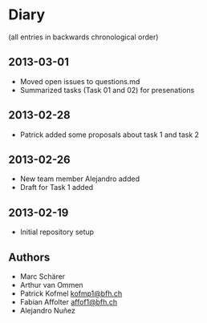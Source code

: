 Diary
=====

(all entries in backwards chronological order)

2013-03-01
----------
- Moved open issues to questions.md
- Summarized tasks (Task 01 and 02) for presenations 

2013-02-28
----------
- Patrick added some proposals about task 1 and task 2

2013-02-26
----------
- New team member Alejandro added
- Draft for Task 1 added

2013-02-19
----------
- Initial repository setup

Authors
-------
- Marc Schärer
- Arthur van Ommen
- Patrick Kofmel        kofmp1@bfh.ch
- Fabian Affolter       affof1@bfh.ch
- Alejandro Nuñez

